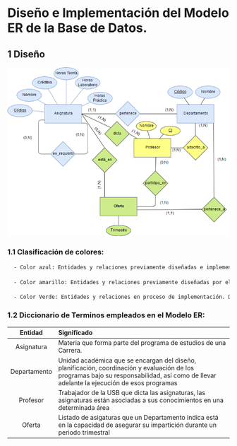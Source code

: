 # Diseño e Implementación del Modelo ER de la Base de Datos.

 ## 1 Diseño
 ![Deseño Relacional de la Base de Datos](ER_Model.png "Modelo ER_Sprint 2")
 
   ### 1.1 Clasificación de colores:
   
```diff
  - Color azul: Entidades y relaciones previamente diseñadas e implementadas por el equipo de desarrollo Delta Developers.
  
  - Color amarillo: Entidades y relaciones previamente diseñadas por el equipo de desarrollo BIG Developers.
  
  - Color Verde: Entidades y relaciones en proceso de implementación. Durante la fase actual de desarrollo. Estos elementos del diseño pueden estar sometidos a cambios hasta su completa validación.
```  

  ### 1.2 Diccionario de Terminos empleados en el Modelo ER:

| Entidad                  | Significado                                                     |
| :----------------------: |     :------------------------------------                       |
| Asignatura               | Materia que forma parte del programa de estudios de una Carrera.|
| Departamento             | Unidad académica que se encargan del diseño, planificación, coordinación y evaluación de los programas bajo su responsabilidad, así como de llevar adelante la ejecución de esos programas|
| Profesor                 | Trabajador de la USB  que dicta las asignaturas, las asignaturas están asociadas a sus conocimientos en una determinada área|
| Oferta                   | Listado de asigaturas que un Departamento indica está en la capacidad de asegurar su impartición durante un periodo trimestral |
